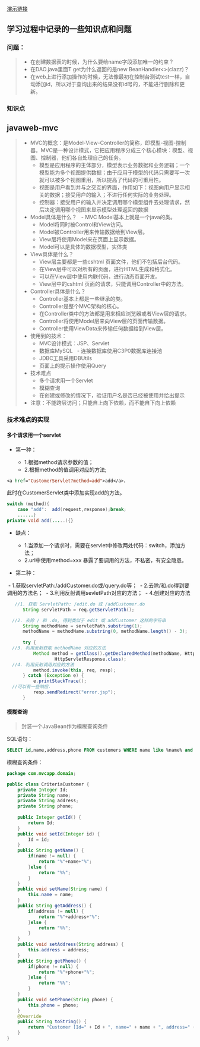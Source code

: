 [演示链接](http://www.xidabadminton.top:8080/javaweb-mvc/index.jsp)

## 学习过程中记录的一些知识点和问题

### 问题：

> - 在创建数据表的时候，为什么要给name字段添加唯一的约束？
> - 在DAO.java里面T get为什么返回的是new BeanHandler<>(clazz)？
> - 在web上进行添加操作的时候，无法像最初在控制台测试test一样，自动添加id，所以对于查询出来的结果没有id号的，不能进行删除和更新。

### 知识点

## javaweb-mvc
> - MVC的概念：是Model-View-Controller的简称，即模型-视图-控制器。MVC是一种设计模式，它把应用程序分成三个核心模块：模型、视图、控制器，他们各自处理自己的任务。
>   - 模型是应用程序的主体部分，模型表示业务数据和业务逻辑；一个模型能为多个视图提供数据；由于应用于模型的代码只需要写一次就可以被多个视图重用，所以提高了代码的可重用性。
>   - 视图是用户看到并与之交互的界面，作用如下：视图向用户显示相关的数据；接受用户的输入；不进行任何实际的业务处理。
>   - 控制器：接受用户的输入并决定调用哪个模型组件去处理请求，然后决定调用哪个视图来显示模型处理返回的数据
> - Model具体是什么？
>   - MVC Model基本上就是一个java的类。
>   - Model将同时被Control和View访问。
>   - Model被Controller用来传输数据给到View层。
>   - View层将使用Model来在页面上显示数据。
>   - Model可以是具体的数据模型，实体类
> - View具体是什么？
>   - View层主要都是一些cshtml 页面文件，他们不包括后台代码。
>   - 在View层中可以对所有的页面，进行HTML生成和格式化。
>   - 可以在View层中使用内联代码，进行动态页面开发。
>   - View层中的cshtml 页面的请求，只能调用Controller中的方法。
> - Controller具体是什么？
>   - Controller基本上都是一些继承的类。
>   - Controller是整个MVC架构的核心。
>   - 在Controller类中的方法都是用来相应浏览器或者View层的请求。
>   - Controller将使用Model层来向View层的页面传输数据。
>   - Controller使用ViewData来传输任何数据给到View层。
> - 使用到的技术：
>   - MVC设计模式：JSP、Servlet
>   - 数据库MySQL
>   - 连接数据库使用C3P0数据库连接池
>   - JDBC工具采用DBUtils
>   - 页面上的提示操作使用Query
> - 技术难点
>   - 多个请求用一个Servlet
>   - 模糊查询
>   - 在创建或修改的情况下，验证用户名是否已经被使用并给出提示
> - 注意：不能跨层访问；只能自上向下依赖，而不能自下向上依赖

### 技术难点的实现

#### 多个请求用一个servlet


- 第一种：

  - 1.根据method请求参数的值；
  - 2.根据method的值调用对应的方法;

```jsp
<a href="CustomerServlet?method=add">add</a>，
```

此时在CustomerServlet类中添加实现add的方法。

```java
switch (method){
	case "add":  add(request,response);break;
	......}
private void add(.....){}
```

- 缺点：

  - 1.当添加一个请求时，需要在servlet中修改两处代码：switch，添加方法；
  - 2.url中使用method=xxx 暴露了要调用的方法，不私密，有安全隐患。


- 第二种：

  - 1.获取servletPath:/addCustomer.do或/query.do等；
  - 2.去除/和.do得到要调用的方法名；
  - 3.利用反射调用sevletPath对应的方法；
  - 4.创建对应的方法
  
  ```java
  	//1. 获取 ServletPath: /edit.do 或 /addCustomer.do
		String servletPath = req.getServletPath();

	//2. 去除 / 和 .do, 得到类似于 edit 或 addCustomer 这样的字符串
		String methodName = servletPath.substring(1);
		methodName = methodName.substring(0, methodName.length() - 3);
		
		try {
	//3. 利用反射获取 methodName 对应的方法
			Method method = getClass().getDeclaredMethod(methodName, HttpServletRequest.class, 
					HttpServletResponse.class);
	//4. 利用反射调用对应的方法
			method.invoke(this, req, resp);
		} catch (Exception e) {
			e.printStackTrace();
	//可以有一些响应.
			resp.sendRedirect("error.jsp");
		}
```


#### 模糊查询

> 封装一个JavaBean作为模糊查询条件

SQL语句：

```sql
SELECT id,name,address,phone FROM customers WHERE name like %name% and address like %address% and phone like %phone%;
```

模糊查询条件：

```java
package com.mvcapp.domain;

public class CriteriaCustomer {
	private Integer Id;
	private String name;
	private String address;
	private String phone;
	
	public Integer getId() {
		return Id;
	}
	public void setId(Integer id) {
		Id = id;
	}
	public String getName() {
		if(name != null) {
			return "%"+name+"%";
		}else {
			return "%%";
		}
	}
	public void setName(String name) {
		this.name = name;
	}
	public String getAddress() {
		if(address != null) {
			return "%"+address+"%";
		}else {
			return "%%";
		}
	}
	public void setAddress(String address) {
		this.address = address;
	}
	public String getPhone() {
		if(phone != null) {
			return "%"+phone+"%";
		}else {
			return "%%";
		}
	}
	public void setPhone(String phone) {
		this.phone = phone;
	}
	@Override
	public String toString() {
		return "Customer [Id=" + Id + ", name=" + name + ", address=" + address + ", phone=" + phone + "]";
	}	
}
```












